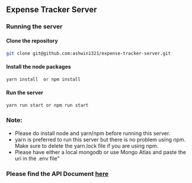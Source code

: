 ## Expense Tracker Server

### Running the server

#### Clone the repository
```bash
git clone git@github.com:ashwin1321/expense-tracker-server.git
```

#### Install the node packages
```bash
yarn install  or npm install
```
#### Run the server
```bash
yarn run start or npm run start
```

### Note:
- Please do install node and yarn/npm before running this server.
- yarn is preferred to run this server but there is no problem using npm. Make sure to delete the yarn.lock file if you are using npm.
- Please have either a local mongodb or use Mongo Atlas and paste the uri in the .env file"

### Please find the API Document [here](https://expense-tracker-server-mr2f.onrender.com/api-docs)
